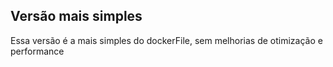 ## Versão mais simples

Essa versão é a mais simples do dockerFile, sem melhorias de otimização e performance
